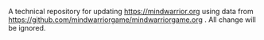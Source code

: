 A technical repository for updating https://mindwarrior.org using data from https://github.com/mindwarriorgame/mindwarriorgame.org . All change will be ignored.
